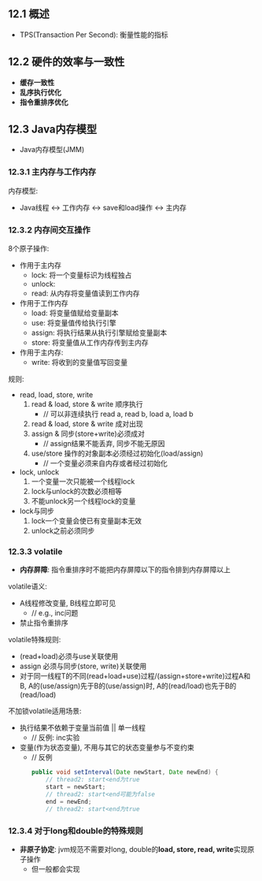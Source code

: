 ## 12.1 概述
* TPS(Transaction Per Second): 衡量性能的指标
## 12.2 硬件的效率与一致性
* **缓存一致性**
* **乱序执行优化**
* **指令重排序优化**

## 12.3 Java内存模型
* Java内存模型(JMM)

### 12.3.1 主内存与工作内存
内存模型:
* Java线程 <-> 工作内存 <-> save和load操作 <-> 主内存

### 12.3.2 内存间交互操作
8个原子操作:
* 作用于主内存
    * lock: 将一个变量标识为线程独占
    * unlock: 
    * read: 从内存将变量值读到工作内存
* 作用于工作内存
    * load: 将变量值赋给变量副本
    * use: 将变量值传给执行引擎
    * assign: 将执行结果从执行引擎赋给变量副本
    * store: 将变量值从工作内存传到主内存
* 作用于主内存:
    * write: 将收到的变量值写回变量

规则:
* read, load, store, write
    1. read & load, store & write 顺序执行
        * // 可以非连续执行 read a, read b, load a, load b
    2. read & load, store & write 成对出现
    3. assign & 同步(store+write)必须成对
        * // assign结果不能丢弃, 同步不能无原因
    4. use/store 操作的对象副本必须经过初始化(load/assign)
        * // 一个变量必须来自内存或者经过初始化
* lock, unlock
    1. 一个变量一次只能被一个线程lock
    2. lock与unlock的次数必须相等
    3. 不能unlock另一个线程lock的变量
* lock与同步 
    1. lock一个变量会使已有变量副本无效
    2. unlock之前必须同步

### 12.3.3 volatile
* **内存屏障**: 指令重排序时不能把内存屏障以下的指令排到内存屏障以上

volatile语义:
* A线程修改变量, B线程立即可见
    * // e.g., inc问题
* 禁止指令重排序

volatile特殊规则:
* (read+load)必须与use关联使用
* assign 必须与同步(store, write)关联使用
* 对于同一线程T的不同(read+load+use)过程/(assign+store+write)过程A和B, A的(use/assign)先于B的(use/assign)时, A的(read/load)也先于B的(read/load)

不加锁volatile适用场景:
* 执行结果不依赖于变量当前值 || 单一线程
    * // 反例: inc实验
* 变量(作为状态变量), 不用与其它的状态变量参与不变约束
    * // 反例
        ```Java
        public void setInterval(Date newStart, Date newEnd) {  
            // thread2: start<end为true
            start = newStart;  
            // thread2: start<end可能为false
            end = newEnd;  
            // thread2: start<end为true
        ```

### 12.3.4 对于long和double的特殊规则
* **非原子协定**: jvm规范不需要对long, double的**load, store, read, write**实现原子操作
    * 但一般都会实现

